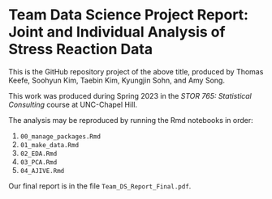 # Team Data Science Project Report: Joint and Individual Analysis of Stress Reaction Data

This is the GitHub repository project of the above title, produced by Thomas Keefe, Soohyun Kim, Taebin Kim, Kyungjin Sohn, and Amy Song.

This work was produced during Spring 2023 in the _STOR 765: Statistical Consulting_ course at UNC-Chapel Hill.

The analysis may be reproduced by running the Rmd notebooks in order:

1. `00_manage_packages.Rmd`
2. `01_make_data.Rmd`
3. `02_EDA.Rmd`
4. `03_PCA.Rmd`
5. `04_AJIVE.Rmd`

Our final report is in the file `Team_DS_Report_Final.pdf`.